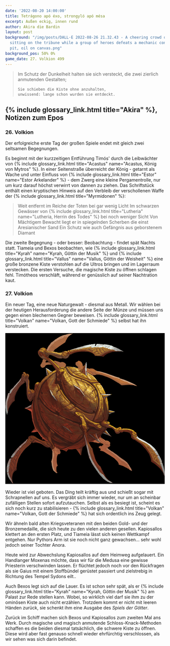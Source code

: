```yaml
---
date: '2022-08-20 14:00:00'
title: Tetrágono apó éxo, strongyló apó mésa
excerpt: Außen eckig, innen rund
author: Akira die Bardin
layout: post
background: "/img/posts/DALL·E 2022-08-26 21.32.43 - A cheering crowd of ancient greeks
  sitting on the tribune while a group of heroes defeats a mechanic construct in the
  pit, oil on canvas.png"
background_pos: 50% 0%
game_date: 27. Volkion 499
---
```


<div class="rhyme">
  <blockquote>
    Im Schutz der Dunkelheit halten sie sich versteckt,
    die zwei zierlich anmutenden Gestalten;

    Sie schieben die Kiste ohne anzuhalten,
    unwissend: lange schon wurden sie entdeckt.
  </blockquote>
</div>

## {% include glossary_link.html title="Akira" %}, Notizen zum Epos

### 26. Volkion

Der erfolgreiche erste Tag der großen Spiele endet mit gleich zwei seltsamen Begegnungen.

Es beginnt mit der kurzzeitigen Entführung Timós' durch die Leibwächter von {% include glossary_link.html title="Acastus" name="Acastus, König von Mytros" %}. In einer Seitenstraße überreicht der König - getarnt als Wache und unter Einfluss von {% include glossary_link.html title="Estor" name="Estor Arkelander" %} - dem Zwerg eine kleine Pergamentrolle, nur um kurz darauf höchst verwirrt von dannen zu ziehen. Das Schriftstück enthält einen kryptischen Hinweis auf den Verbleib der verschollenen Waffe der {% include glossary_link.html title="Myrmidonen" %}:

<blockquote class="preline">Weit entfernt im Reiche der Toten bei gar wenig Licht
Im schwarzen Gewässer von {% include glossary_link.html title="Lutheria" name="Lutheria, Herrin des Todes" %} bei noch weniger Sicht
Von Mächtigem Bewacht liegt er in spiegelnden Scherben die einst Aresianischer Sand
Ein Schutz wie auch Gefängnis aus geborstenem Diamant</blockquote>


<dall-emage style='--image-url: url("/img/posts/DALL·E 2022-08-26 21.11.07 - Two people secretly pushing a heavy large bronze chest over a plank onto a greek galley by night covered in the darkness, digital art.png");'></dall-emage>

Die zweite Begegnung - oder besser: Beobachtung - findet spät Nachts statt. Tiameia und Bexos beobachten, wie {% include glossary_link.html title="Kyrah" name="Kyrah, Göttin der Musik" %} und {% include glossary_link.html title="Vallus" name="Vallus, Göttin der Weisheit" %} eine große bronzene Kiste verstohlen auf die Ultros bringen und im Lagerraum verstecken. Die ersten Versuche, die magische Kiste zu öffnen schlagen fehl. Timótheos verschläft, während er genüsslich auf seiner Nachtration kaut.

### 27. Volkion

Ein neuer Tag, eine neue Naturgewalt - diesmal aus Metall. Wir wählen bei der heutigen Herausforderung die andere Seite der Münze und müssen uns gegen einen blechernen Gegner beweisen. {% include glossary_link.html title="Volkan" name="Volkan, Gott der Schmiede" %} selbst hat ihn konstruiert.

![Gearkeeper-Construct](/img/posts/Gearkeeper-Construct.png)

Wieder ist viel geboten. Das Ding teilt kräftig aus und schießt sogar mit Schrapnellen auf uns. Es vergräbt sich immer wieder, nur um an scheinbar zufälligen Stellen sofort aufzutauchen. Selbst als es besiegt ist, scheint es sich noch kurz zu stabilisieren - {% include glossary_link.html title="Volkan" name="Volkan, Gott der Schmiede" %} hat sich ordentlich ins Zeug gelegt.

Wir ähneln bald alten Kriegsveteranen mit den beiden Gold- und der Bronzemedaille, die sich heute zu den vielen anderen gesellen. Kapiosallos klettert an den ersten Platz, und Tiameia lässt sich keinen Wettkampf entgehen. Nur Pythors Arm ist sie noch nicht ganz gewachsen... sehr wohl jedoch seiner Tochter Anora.

Heute wird zur Abwechslung Kapiosallos auf dem Heimweg aufgelauert. Ein Handlanger Moxenas möchte, dass wir für die Medusa eine gewisse Priesterin verschwinden lassen. Er flüchtet jedoch noch vor den Rückfragen als sie Gaius mit einem Stoffbündel gerüstet passiert und zielstrebig in Richtung des Tempel Sydons eilt..

Auch Bexos legt sich auf die Lauer. Es ist schon sehr spät, als er {% include glossary_link.html title="Kyrah" name="Kyrah, Göttin der Musik" %} am Palast zur Rede stellen kann. Wobei, so wirklich viel darf sie ihm zu der ominösen Kiste auch nicht erzählen. Trotzdem kommt er nicht mit leeren Händen zurück, sie schenkt ihm eine Ausgabe des _Spiels der Götter_.

Zurück im Schiff machen sich Bexos und Kapiosallos zum zweiten Mal ans Werk. Durch magische und magisch anmutende Schloss-Knack-Methoden schaffen es die beiden diesmal tatsächlich, die schwere Kiste zu öffnen. Diese wird aber fast genauso schnell wieder ehrfürchtig verschlossen, als wir sehen was sich darin befindet.

<dall-emage style='--image-url: url("/img/posts/DALL·E 2022-08-26 21.14.44 - A close up view on the egg of a dragon that is covered in silk within an opened bronze chest, digital art.png");'></dall-emage>
